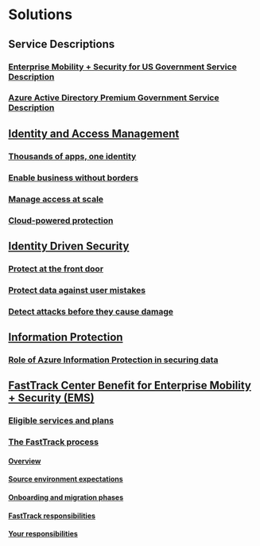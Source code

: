 # Solutions
## Service Descriptions
### [Enterprise Mobility + Security for US Government Service Description](ems-govt-service-description.md)
### [Azure Active Directory Premium Government Service Description](azure-ad-premium-govt-service-description.md)
## [Identity and Access Management]()
### [Thousands of apps, one identity](thousands-apps-one-identity.md)
### [Enable business without borders](enable-business-without-borders.md)
### [Manage access at scale](manage-access-at-scale.md)
### [Cloud-powered protection](cloud-powered-protection.md)
## [Identity Driven Security]()
### [Protect at the front door](protect-front-door.md)
### [Protect data against user mistakes](protect-data-user-mistake.md)
### [Detect attacks before they cause damage](detect-attacks-before-damage.md)
## [Information Protection](azure-information-protection-securing-data.md)
### [Role of Azure Information Protection in securing data](azure-information-protection-securing-data.md)
## [FastTrack Center Benefit for Enterprise Mobility + Security (EMS)](enterprise-mobility-fasttrack-program.md)
### [Eligible services and plans](fasttrack-center-benefit-for-enterprise-mobility-suite-ems.md)
### [The FastTrack process](fasttrack-center-benefit-process-for-enterprise-mobility-suite-ems.md)
#### [Overview](fasttrack-center-benefit-process-for-ems-overview.md)
#### [Source environment expectations](fasttrack-center-benefit-process-for-ems-environment-expectations.md)
#### [Onboarding and migration phases](fasttrack-center-benefit-process-for-ems-phases.md)
#### [FastTrack responsibilities](fasttrack-center-benefit-process-for-ems-fasttrack-responsibilities.md)
#### [Your responsibilities](fasttrack-center-benefit-process-for-ems-your-responsibilities.md)
